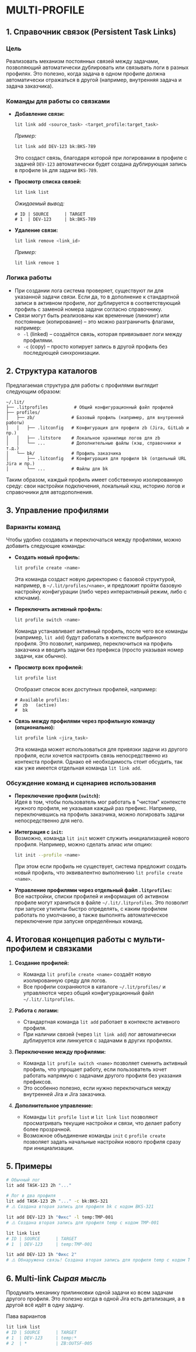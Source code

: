# MULTI-PROFILE

## 1. Справочник связок (Persistent Task Links)

### Цель
Реализовать механизм постоянных связей между задачами, позволяющий автоматически дублировать или связывать логи в разных профилях. Это полезно, когда задача в одном профиле должна автоматически отражаться в другой (например, внутренняя задача и задача заказчика).

### Команды для работы со связками

- **Добавление связи:**  
  ```bash
  lit link add <source_task> <target_profile:target_task>
  ```
  *Пример:*  
  ```bash
  lit link add DEV-123 bk:BKS-789
  ```
  Это создаст связь, благодаря которой при логировании в профиле с задачей `DEV-123` автоматически будет создана дублирующая запись в профиле `bk` для задачи `BKS-789`.

- **Просмотр списка связей:**  
  ```bash
  lit link list
  ```
  *Ожидаемый вывод:*
  ```
  # ID | SOURCE      | TARGET
  # 1  | DEV-123     | bk:BKS-789
  ```

- **Удаление связи:**  
  ```bash
  lit link remove <link_id>
  ```
  *Пример:*  
  ```bash
  lit link remove 1
  ```

### Логика работы
- При создании лога система проверяет, существуют ли для указанной задачи связи. Если да, то в дополнение к стандартной записи в активном профиле, лог дублируется в соответствующий профиль с заменой номера задачи согласно справочнику.
- Связи могут быть реализованы как временные (линкинг) или постоянные (копирование) – это можно разграничить флагами, например:
  - `-l` (linked) – создаётся связь, которая привязывает логи между профилями.
  - `-c` (copy) – просто копирует запись в другой профиль без последующей синхронизации.


## 2. Структура каталогов

Предлагаемая структура для работы с профилями выглядит следующим образом:

```
~/.lit/
├── .litprofiles          # Общий конфигурационный файл профилей
├── profiles/
│   ├── zb/              # Базовый профиль (например, для внутренней работы)
│   │   ├── .litconfig   # Конфигурация для профиля zb (Jira, GitLab и пр.)
│   │   ├── .litstore    # Локальное хранилище логов для zb
│   │   └── ...          # Дополнительные файлы (кэш, справочники и т.д.)
│   └── bk/              # Профиль заказчика
│       ├── .litconfig   # Конфигурация для профиля bk (отдельный URL Jira и пр.)
│       └── ...          # Файлы для bk
```

Таким образом, каждый профиль имеет собственную изолированную среду: свои настройки подключения, локальный кэш, историю логов и справочники для автодополнения.



## 3. Управление профилями

### Варианты команд
Чтобы удобно создавать и переключаться между профилями, можно добавить следующие команды:

- **Создать новый профиль:**  
  ```bash
  lit profile create <name>
  ```
  Эта команда создаст новую директорию с базовой структурой, например, в `~/.lit/profiles/<name>`, и предложит пройти базовую настройку конфигурации (либо через интерактивный режим, либо с ключами).

- **Переключить активный профиль:**  
  ```bash
  lit profile switch <name>
  ```
  Команда устанавливает активный профиль, после чего все команды (например, `lit add`) будут работать в контексте выбранного профиля. Это позволит, например, переключиться на профиль заказчика и вводить задачи без префикса (просто указывая номер задачи, как обычно).

- **Просмотр всех профилей:**  
  ```bash
  lit profile list
  ```
  Отобразит список всех доступных профилей, например:
  ```
  # Available profiles:
  #  zb   (active)
  #  bk
  ```

- **Связь между профилями через профильную команду (опционально):**  
  ```bash
  lit profile link <jira_task>
  ```
  Эта команда может использоваться для привязки задачи из другого профиля, если хочется настроить связь непосредственно из контекста профиля. Однако её необходимость стоит обсудить, так как уже имеется отдельная команда `lit link add`.

### Обсуждение команд и сценариев использования

- **Переключение профиля (`switch`):**  
  Идея в том, чтобы пользователь мог работать в "чистом" контексте нужного профиля, не указывая каждый раз префикс. Например, переключившись на профиль заказчика, можно логировать задачи непосредственно для него.

- **Интеграция с `init`:**  
  Возможно, команда `lit init` может служить инициализацией нового профиля. Например, можно сделать алиас или опцию:
  ```bash
  lit init --profile <name>
  ```
  При этом если профиль не существует, система предложит создать новый профиль, что эквивалентно выполнению `lit profile create <name>`.

- **Управление профилями через отдельный файл `.litprofiles`:**  
  Все настройки, списки профилей и информация об активном профиле могут храниться в файле `~/.lit/.litprofiles`. Это позволит при запуске утилиты быстро определять, с каким профилем работать по умолчанию, а также выполнять автоматическое переключение при запуске определённых команд.



## 4. Итоговая концепция работы с мульти-профилем и связками

1. **Создание профилей:**  
   - Команда `lit profile create <name>` создаёт новую изолированную среду для логов.
   - Все профили сохраняются в каталоге `~/.lit/profiles/` и управляются через общий конфигурационный файл `~/.lit/.litprofiles`.

2. **Работа с логами:**  
   - Стандартная команда `lit add` работает в контексте активного профиля.
   - При наличии связей (через `lit link add`) лог автоматически дублируется или линкуется с задачами в других профилях.

3. **Переключение между профилями:**  
   - Команда `lit profile switch <name>` позволяет сменить активный профиль, что упрощает работу, если пользователь хочет работать напрямую с задачами другого профиля без указания префиксов.
   - Это особенно полезно, если нужно переключаться между внутренней Jira и Jira заказчика.

4. **Дополнительное управление:**  
   - Команды `lit profile list` и `lit link list` позволяют просматривать текущие настройки и связи, что делает работу более прозрачной.
   - Возможное объединение команды `init` с `profile create` позволяет задать начальные настройки нового профиля сразу при инициализации.

## 5. Примеры
```bash
# Обычный лог
lit add TASK-123 2h "..." 

# Лог в два профиля
lit add TASK-123 2h "..." -c bk:BKS-321
# ⚠️ Создана вторая запись для профиля bk с кодом BKS-321 
```

```bash
lit add DEV-123 1h "Фикс" -l temp:TMP-001
# ⚠️ Создана вторая запись для профиля temp с кодом TMP-001 

lit link list
# ID | SOURCE      | TARGET
# 1  | DEV-123     | temp:TMP-001

lit add DEV-123 1h "Фикс 2"
# ⚠️ Обнаружена связь! Создана вторая запись для профиля temp с кодом TMP-001
```

## 6. Multi-link *Сырая мысль*
Продумать механику прилинковки одной задачи ко всем задачам другого профиля.
Это полезно когда в одной Jira есть детализация, а в другой всё идёт в одну задачу. 

Пава вариантов
```bash
lit link list
# ID | SOURCE      | TARGET
# 1  | DEV-123     | temp:*
# 2  | *           | ZB:OUTSF-005
```